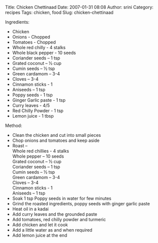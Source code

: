 Title: Chicken Chettinaad
Date: 2007-01-31 08:08
Author: srini
Category: recipes
Tags: chicken, food
Slug: chicken-chettinaad

Ingredients:

-   Chicken
-   Onions - Chopped
-   Tomatoes - Chopped
-   Whole red chilly - 4 stalks
-   Whole black pepper - 10 seeds
-   Coriander seeds – 1 tsp
-   Grated coconut – ½ cup
-   Cumin seeds – ½ tsp
-   Green cardamom – 3-4
-   Cloves – 3-4
-   Cinnamon sticks - 1
-   Aniseeds – 1 tsp
-   Poppy seeds - 1 tsp
-   Ginger Garlic paste - 1 tsp
-   Curry leaves - 4/5
-   Red Chilly Powder - 1 tsp
-   Lemon juice - 1 tbsp

Method:

-   Clean the chicken and cut into small pieces
-   Chop onions and tomatoes and keep aside
-   Roast –  
    Whole red chillies - 4 stalks  
    Whole pepper – 10 seeds  
    Grated coconut – ½ cup  
    Coriander seeds – 1 tsp  
    Cumin seeds – ½ tsp  
    Green cardamom – 3-4  
    Cloves – 3-4  
    Cinnamon sticks - 1  
    Aniseeds – 1 tsp
-   Soak 1 tsp Poppy seeds in water for few minutes
-   Grind the roasted ingredients, poppy seeds with ginger garlic paste
-   Heat oil in a kadai
-   Add curry leaves and the grounded paste
-   Add tomatoes, red chilly powder and turmeric
-   Add chicken and let it cook
-   Add a little water as and when required
-   Add lemon juice at the end

